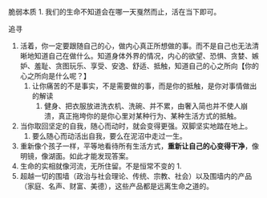 脆弱本质
	1. 我们的生命不知道会在哪一天戛然而止，活在当下即可。

追寻
1. 活着，你一定要跟随自己的心，做内心真正所想做的事。而不是自己也无法清晰地知道自己在做什么。知道身体外界的情况，内心的欲望、恐惧、贪婪、嫉妒、羞耻、贪图玩乐、享受、安逸、舒适、抵触，知道自己的心之所向【你的心之所向是什么呢？】
	1. 让你痛苦的不是事实，不是需要做的事，而是你的抵触，是你对事情做出的解读
		1. 健身、把衣服放进洗衣机、洗碗、并不累，由奢入简也并不使人崩溃，真正拖垮你的是你心里对某种行为、某种生活方式的抵触。
2. 当你取回坚定的自我，随心而动时，就会变得更强。双脚坚实地踏在地上。
	1. 要么随心而动活出自我，要么在泥沼中走过一生。
3. 重新像个孩子一样，平等地看待所有生活方式，**重新让自己的心变得干净**，像明镜，像湖面。如此才能发现答案。
4. 生命的实相就像河流，无所住留。不是恒常不变的
	1. 
5. 超越一切的围墙（政治与社会理论、传统、宗教、社会）以及围墙内的产品（家庭、名声、财富、美德），这些产品都是远离生命之道的。
